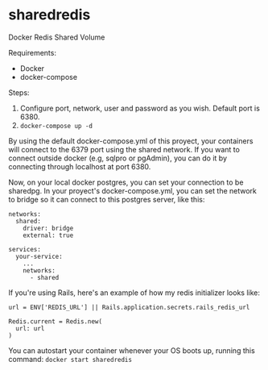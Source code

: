 # sharedredis
Docker Redis Shared Volume

Requirements:
- Docker
- docker-compose

Steps:

1) Configure port, network, user and password as you wish. Default port is 6380.
2) `docker-compose up -d`

By using the default docker-compose.yml of this proyect, your containers will connect to the 6379 port using the shared network.
If you want to connect outside docker (e.g, sqlpro or pgAdmin), you can do it by connecting through localhost at port 6380.

Now, on your local docker postgres, you can set your connection to be sharedpg. In your proyect's docker-compose.yml, you can set the network to bridge so it can connect to this postgres server, like this:

```
networks:
  shared:
    driver: bridge
    external: true

services:
  your-service:
    ...
    networks:
      - shared
```

If you're using Rails, here's an example of how my redis initializer looks like:

```
url = ENV['REDIS_URL'] || Rails.application.secrets.rails_redis_url

Redis.current = Redis.new(
  url: url
)

```

You can autostart your container whenever your OS boots up, running this command:
`docker start sharedredis`
